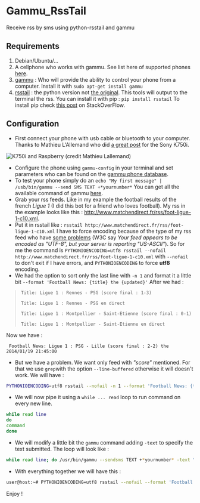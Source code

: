 Gammu_RssTail
=============

Receive rss by sms using python-rsstail and gammu

## Requirements

1.  Debian/Ubuntu/...
2.  A cellphone who works with gammu. See list here of supported phones [here][1].
3.  [gammu][2] : Who will provide the ability to control your phone from a computer. Install it with `sudo apt-get install gammu`
4.  [rsstail][3] : the python version not [the original][4]. This tools will output to the terminal the rss. You can install it with pip : `pip install rsstail` To install pip check [this post][5] on StackOverFlow.

## Configuration

*  First connect your phone with usb cable or bluetooth to your computer. Thanks to Mathieu L'Allemand who did [a great post][6] for the Sony K750i.

![K750i and Raspberry (credit Mathieu Lallemand)][7]

*  Configure the phone using `gammu-config` in your terminal and set parameters who can be found on the [gammu phone database][1].
*  To test your phone simply do an `echo "My first message" | /usb/bin/gammu --send SMS TEXT +*yournumber*` You can get all the available command of gammu [here][8].
*  Grab your rss feeds. Like in my example the football results of the french *Ligue 1* (I did this bot for a friend who loves football). My rss in the example looks like this : <http://www.matchendirect.fr/rss/foot-ligue-1-c10.xml>.
*  Put it in rsstail like : `rsstail http://www.matchendirect.fr/rss/foot-ligue-1-c10.xml` I have to force encoding because of the type of my rss feed who have [some problems][9] (W3C say *Your feed appears to be encoded as "UTF-8", but your server is reporting "US-ASCII"*). So for me the command is `PYTHONIOENCODING=utf8 rsstail --nofail http://www.matchendirect.fr/rss/foot-ligue-1-c10.xml` with `--nofail` to don't exit if I have errors, and `PYTHONIOENCODING` to force **utf8** encoding.
*  We had the option to sort only the last line with `-n 1` and format it a little bit `--format 'Football News: {title} the {updated}'` After we had :

>     Title: Ligue 1 : Rennes - PSG (score final : 1-3) 
>     
>     Title: Ligue 1 : Rennes - PSG en direct   
>     
>     Title: Ligue 1 : Montpellier - Saint-Etienne (score final : 0-1)  
>     
>     Title: Ligue 1 : Montpellier - Saint-Etienne en direct
>     

Now we have :

     Football News: Ligue 1 : PSG - Lille (score final : 2-2) the 2014/01/19 21:45:00
    

*  But we have a problem. We want only feed with *"score"* mentioned. For that we use `grep`with the option `--line-buffered` otherwise it will doesn't work. We will have :
    
```bash   
PYTHONIOENCODING=utf8 rsstail --nofail -n 1 --format 'Football News: {title} the {updated}' http://www.matchendirect.fr/rss/foot-ligue-1-c10.xml | grep --line-buffered "score"
```

*  We will now pipe it using a `while ... read` loop to run command on every new line.
    
```bash
while read line  
do  
command  
done
```

*  We will modify a little bit the `gammu` command adding `-text` to specify the text submitted. The loop will look like :

```bash       
while read line; do /usr/bin/gammu --sendsms TEXT +*yournumber* -text "$line"; done
``` 

*  With everything together we will have this :

```bash    
user@host:~# PYTHONIOENCODING=utf8 rsstail --nofail --format 'Football News: {title} the {updated}' http://www.matchendirect.fr/rss/foot-ligue-1-c10.xml | grep --line-buffered "score" | while read line; do /usr/bin/gammu --sendsms TEXT +*yournumber* -text "$line"; done
```

Enjoy !


 [1]: http://wammu.eu/phones/
 [2]: http://wammu.eu/gammu/
 [3]: http://python-rsstail.readthedocs.org/en/latest/
 [4]: http://www.vanheusden.com/rsstail/
 [5]: https://stackoverflow.com/questions/5585875/what-is-the-official-preferred-way-to-install-pip-and-virtualenv-systemwide
 [6]: http://translate.google.com/translate?sl=fr&tl=en&js=n&prev=_t&hl=en&ie=UTF-8&u=http://mathieu-lallemand.blogspot.fr/2013/06/envoyer-des-sms-avec-un-raspberry-pi.html&act=url
 [7]: http://4.bp.blogspot.com/-GQahF4-wXjY/Uamx6QF9CfI/AAAAAAAAISw/1uvb7Mhnuuw/s320/IMG_20130601_102316.jpg
 [8]: http://wammu.eu/docs/manual/gammu/
 [9]: http://validator.w3.org/feed/check.cgi?url=http://www.matchendirect.fr/rss/foot-ligue-1-c10.xml
 [10]: https://github.com/adam-p/markdown-here/wiki/Markdown-Cheatsheet